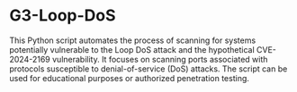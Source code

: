 # G3-Loop-DoS
This Python script automates the process of scanning for systems potentially vulnerable to the Loop DoS attack and the hypothetical CVE-2024-2169 vulnerability. It focuses on scanning ports associated with protocols susceptible to denial-of-service (DoS) attacks. The script can be used for educational purposes or authorized penetration testing.
